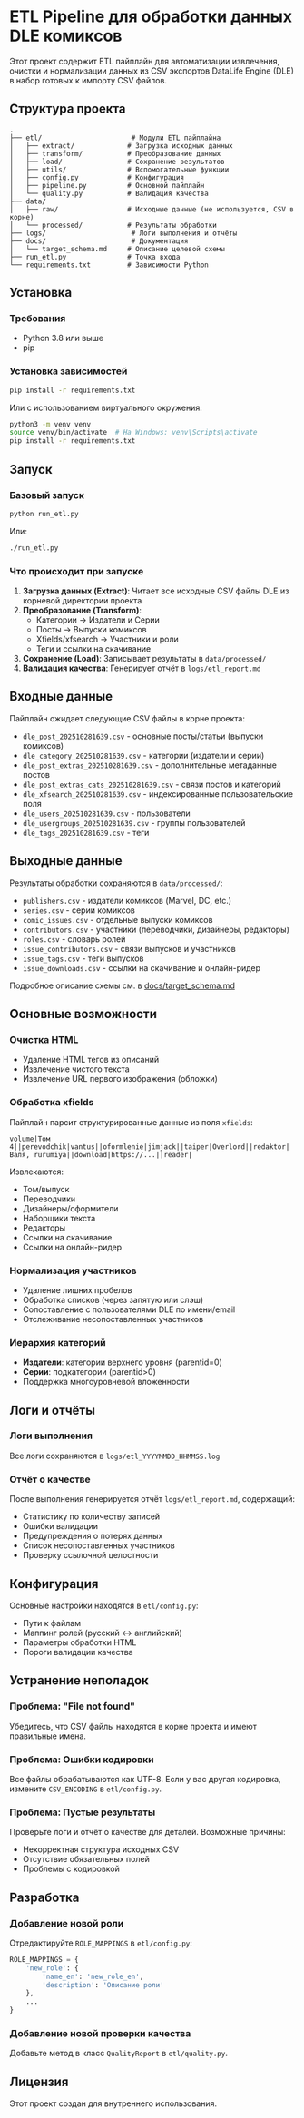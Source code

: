 # ETL Pipeline для обработки данных DLE комиксов

Этот проект содержит ETL пайплайн для автоматизации извлечения, очистки и нормализации данных из CSV экспортов DataLife Engine (DLE) в набор готовых к импорту CSV файлов.

## Структура проекта

```
.
├── etl/                      # Модули ETL пайплайна
│   ├── extract/             # Загрузка исходных данных
│   ├── transform/           # Преобразование данных
│   ├── load/                # Сохранение результатов
│   ├── utils/               # Вспомогательные функции
│   ├── config.py            # Конфигурация
│   ├── pipeline.py          # Основной пайплайн
│   └── quality.py           # Валидация качества
├── data/
│   ├── raw/                 # Исходные данные (не используется, CSV в корне)
│   └── processed/           # Результаты обработки
├── logs/                     # Логи выполнения и отчёты
├── docs/                     # Документация
│   └── target_schema.md     # Описание целевой схемы
├── run_etl.py               # Точка входа
└── requirements.txt         # Зависимости Python
```

## Установка

### Требования

- Python 3.8 или выше
- pip

### Установка зависимостей

```bash
pip install -r requirements.txt
```

Или с использованием виртуального окружения:

```bash
python3 -m venv venv
source venv/bin/activate  # На Windows: venv\Scripts\activate
pip install -r requirements.txt
```

## Запуск

### Базовый запуск

```bash
python run_etl.py
```

Или:

```bash
./run_etl.py
```

### Что происходит при запуске

1. **Загрузка данных (Extract)**: Читает все исходные CSV файлы DLE из корневой директории проекта
2. **Преобразование (Transform)**: 
   - Категории → Издатели и Серии
   - Посты → Выпуски комиксов
   - Xfields/xfsearch → Участники и роли
   - Теги и ссылки на скачивание
3. **Сохранение (Load)**: Записывает результаты в `data/processed/`
4. **Валидация качества**: Генерирует отчёт в `logs/etl_report.md`

## Входные данные

Пайплайн ожидает следующие CSV файлы в корне проекта:

- `dle_post_202510281639.csv` - основные посты/статьи (выпуски комиксов)
- `dle_category_202510281639.csv` - категории (издатели и серии)
- `dle_post_extras_202510281639.csv` - дополнительные метаданные постов
- `dle_post_extras_cats_202510281639.csv` - связи постов и категорий
- `dle_xfsearch_202510281639.csv` - индексированные пользовательские поля
- `dle_users_202510281639.csv` - пользователи
- `dle_usergroups_202510281639.csv` - группы пользователей
- `dle_tags_202510281639.csv` - теги

## Выходные данные

Результаты обработки сохраняются в `data/processed/`:

- `publishers.csv` - издатели комиксов (Marvel, DC, etc.)
- `series.csv` - серии комиксов
- `comic_issues.csv` - отдельные выпуски комиксов
- `contributors.csv` - участники (переводчики, дизайнеры, редакторы)
- `roles.csv` - словарь ролей
- `issue_contributors.csv` - связи выпусков и участников
- `issue_tags.csv` - теги выпусков
- `issue_downloads.csv` - ссылки на скачивание и онлайн-ридер

Подробное описание схемы см. в [docs/target_schema.md](docs/target_schema.md)

## Основные возможности

### Очистка HTML

- Удаление HTML тегов из описаний
- Извлечение чистого текста
- Извлечение URL первого изображения (обложки)

### Обработка xfields

Пайплайн парсит структурированные данные из поля `xfields`:

```
volume|Том 4||perevodchik|vantus||oformlenie|jimjack||taiper|Overlord||redaktor|Валя, rurumiya||download|https://...||reader|
```

Извлекаются:
- Том/выпуск
- Переводчики
- Дизайнеры/оформители
- Наборщики текста
- Редакторы
- Ссылки на скачивание
- Ссылки на онлайн-ридер

### Нормализация участников

- Удаление лишних пробелов
- Обработка списков (через запятую или слэш)
- Сопоставление с пользователями DLE по имени/email
- Отслеживание несопоставленных участников

### Иерархия категорий

- **Издатели**: категории верхнего уровня (parentid=0)
- **Серии**: подкатегории (parentid>0)
- Поддержка многоуровневой вложенности

## Логи и отчёты

### Логи выполнения

Все логи сохраняются в `logs/etl_YYYYMMDD_HHMMSS.log`

### Отчёт о качестве

После выполнения генерируется отчёт `logs/etl_report.md`, содержащий:

- Статистику по количеству записей
- Ошибки валидации
- Предупреждения о потерях данных
- Список несопоставленных участников
- Проверку ссылочной целостности

## Конфигурация

Основные настройки находятся в `etl/config.py`:

- Пути к файлам
- Маппинг ролей (русский ↔ английский)
- Параметры обработки HTML
- Пороги валидации качества

## Устранение неполадок

### Проблема: "File not found"

Убедитесь, что CSV файлы находятся в корне проекта и имеют правильные имена.

### Проблема: Ошибки кодировки

Все файлы обрабатываются как UTF-8. Если у вас другая кодировка, измените `CSV_ENCODING` в `etl/config.py`.

### Проблема: Пустые результаты

Проверьте логи и отчёт о качестве для деталей. Возможные причины:
- Некорректная структура исходных CSV
- Отсутствие обязательных полей
- Проблемы с кодировкой

## Разработка

### Добавление новой роли

Отредактируйте `ROLE_MAPPINGS` в `etl/config.py`:

```python
ROLE_MAPPINGS = {
    'new_role': {
        'name_en': 'new_role_en', 
        'description': 'Описание роли'
    },
    ...
}
```

### Добавление новой проверки качества

Добавьте метод в класс `QualityReport` в `etl/quality.py`.

## Лицензия

Этот проект создан для внутреннего использования.
